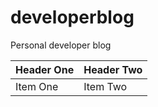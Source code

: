 # developerblog
Personal developer blog

| Header One     | Header Two     |
| :------------- | :------------- |
| Item One       | Item Two       |
